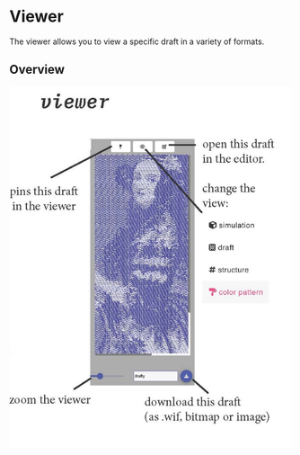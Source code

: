 # Viewer

The viewer allows you to view a specific draft in a variety of formats. 


## Overview
![file](./img/viewer_overview.jpg)
